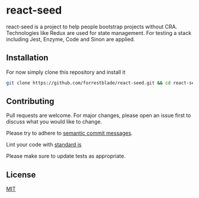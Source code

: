 # react-seed

react-seed is a project to help people bootstrap projects without CRA.  Technologies like Redux are used for state management.  For testing a stack including Jest, Enzyme, Code and Sinon are applied.

## Installation

For now simply clone this repository and install it

```bash
git clone https://github.com/forrestblade/react-seed.git && cd react-seed && npm i && npm start
```


## Contributing
Pull requests are welcome. For major changes, please open an issue first to discuss what you would like to change.

Please try to adhere to [semantic commit messages](https://seesparkbox.com/foundry/semantic_commit_messages).

Lint your code with [standard js](https://standardjs.com/)

Please make sure to update tests as appropriate.

## License
[MIT](https://choosealicense.com/licenses/mit/)